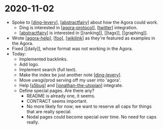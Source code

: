 # 2020-11-02

- Spoke to [[ding-levery]], [[abstractfairy]] about how the Agora could work.
  - Ding is interested in [[agora-protocol]], [[twitter]] integration.
  - [[abstractfairy]] is interested in [[ranking]], [[tags]], [[graphing]].
- Wrote [[agora-help]], [[foo]], [[wikilink]] as they're featured as examples in the Agora.
- Fixed [[daily]], whose format was not working in the Agora.
- Today:
  - Implemented backlinks.
  - Add logo.
  - Implement search (full text).
  - Make the index be just another note [[ding-levery]].
  - Move uwsgi/prod serving off my user into 'agora'.
  - Help [[s5bug]] and [[jonathan-the-utopian]] integrate.
  - Define special pages. Are there any?
    - README is already one, it seems.
    - CONTRACT seems important.
    - No more likely for now; we want to reserve all caps for things that are really special.
    - Nodal pages could become special over time. No need for caps really.


[//begin]: # "Autogenerated link references for markdown compatibility"
[ding-levery]: ../ding-levery "Ding Levery"
[abstractfairy]: ../abstractfairy "AbstractFairy"
[agora-protocol]: ../agora-protocol "Agora Protocol"
[twitter]: ../twitter "Twitter"
[agora-help]: ../agora-help "Agora Help"
[foo]: ../foo "Foo"
[wikilink]: ../wikilink "Wikilink"
[s5bug]: ../s5bug "S5bug"
[jonathan-the-utopian]: ../jonathan-the-utopian "Jonathan the Utopian"
[//end]: # "Autogenerated link references"